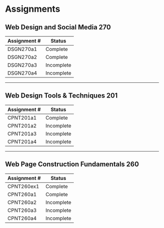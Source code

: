 # Assignments

## Web Design and Social Media 270

| Assignment # | Status |
| ----------- | ----------- |
| DSGN270a1 | Complete |
| DSGN270a2 | Complete |
| DSGN270a3 | Incomplete |
| DSGN270a4 | Incomplete |

---

## Web Design Tools & Techniques 201

| Assignment # | Status |
| ----------- | ----------- |
| CPNT201a1 | Complete |
| CPNT201a2 | Incomplete |
| CPNT201a3 | Incomplete |
| CPNT201a4 | Incomplete |

---

## Web Page Construction Fundamentals 260

| Assignment # | Status |
| ----------- | ----------- |
| CPNT260ex1 | Complete |
| CPNT260a1 | Complete |
| CPNT260a2 | Incomplete |
| CPNT260a3 | Incomplete |
| CPNT260a4 | Incomplete |







